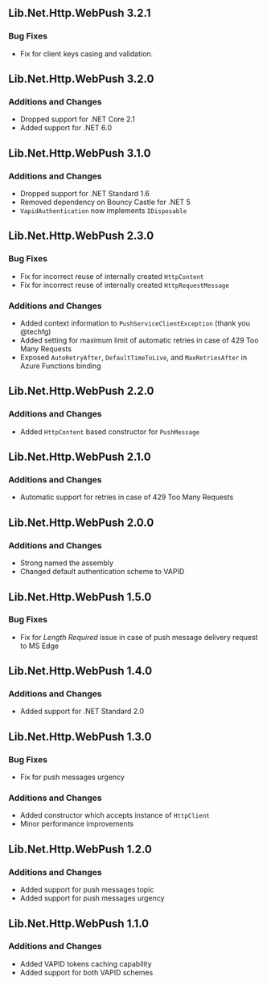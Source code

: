 ## Lib.Net.Http.WebPush 3.2.1
### Bug Fixes
- Fix for client keys casing and validation.

## Lib.Net.Http.WebPush 3.2.0
### Additions and Changes
- Dropped support for .NET Core 2.1
- Added support for .NET 6.0

## Lib.Net.Http.WebPush 3.1.0
### Additions and Changes
- Dropped support for .NET Standard 1.6
- Removed dependency on Bouncy Castle for .NET 5
- `VapidAuthentication` now implements `IDisposable`

## Lib.Net.Http.WebPush 2.3.0
### Bug Fixes
- Fix for incorrect reuse of internally created `HttpContent`
- Fix for incorrect reuse of internally created `HttpRequestMessage`
### Additions and Changes
- Added context information to `PushServiceClientException` (thank you @techfg)
- Added setting for maximum limit of automatic retries in case of 429 Too Many Requests
- Exposed `AutoRetryAfter`, `DefaultTimeToLive`, and `MaxRetriesAfter` in Azure Functions binding

## Lib.Net.Http.WebPush 2.2.0
### Additions and Changes
- Added `HttpContent` based constructor for `PushMessage`

## Lib.Net.Http.WebPush 2.1.0
### Additions and Changes
- Automatic support for retries in case of 429 Too Many Requests

## Lib.Net.Http.WebPush 2.0.0
### Additions and Changes
- Strong named the assembly
- Changed default authentication scheme to VAPID

## Lib.Net.Http.WebPush 1.5.0
### Bug Fixes
- Fix for *Length Required* issue in case of push message delivery request to MS Edge

## Lib.Net.Http.WebPush 1.4.0
### Additions and Changes
- Added support for .NET Standard 2.0

## Lib.Net.Http.WebPush 1.3.0
### Bug Fixes
- Fix for push messages urgency
### Additions and Changes
- Added constructor which accepts instance of `HttpClient`
- Minor performance improvements

## Lib.Net.Http.WebPush 1.2.0
### Additions and Changes
- Added support for push messages topic
- Added support for push messages urgency

## Lib.Net.Http.WebPush 1.1.0
### Additions and Changes
- Added VAPID tokens caching capability
- Added support for both VAPID schemes